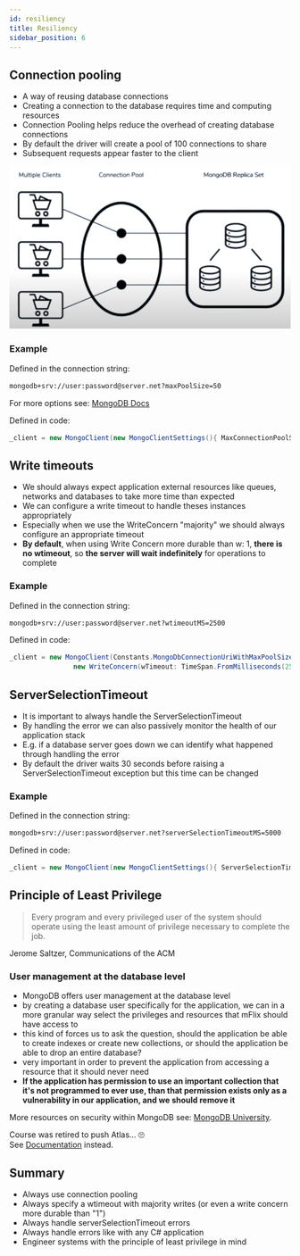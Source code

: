 ```yaml
---
id: resiliency
title: Resiliency
sidebar_position: 6
---
```


## Connection pooling

- A way of reusing database connections
- Creating a connection to the database requires time and computing resources
- Connection Pooling helps reduce the overhead of creating database connections
- By default the driver will create a pool of 100 connections to share
- Subsequent requests appear faster to the client

![connection pool](/img/docs/Databases/MongoDB/M220NMongoDBFor.NetDevelopers/connectionPool.PNG)

### Example

Defined in the connection string:

```txt
mongodb+srv://user:password@server.net?maxPoolSize=50
```

For more options see: [MongoDB Docs](https://docs.mongodb.com/manual/reference/connection-string/)

Defined in code:

```C#
_client = new MongoClient(new MongoClientSettings(){ MaxConnectionPoolSize = 50});
```

## Write timeouts

- We should always expect application external resources like queues, networks and databases to take more time than expected
- We can configure a write timeout to handle theses instances appropriately
- Especially when we use the WriteConcern "majority" we should always configure an appropriate timeout
- **By default**, when using Write Concern more durable than w: 1, **there is no wtimeout**, so **the server will wait indefinitely** for operations to complete

### Example

Defined in the connection string:

```txt
mongodb+srv://user:password@server.net?wtimeoutMS=2500
```

Defined in code:

```C#
_client = new MongoClient(Constants.MongoDbConnectionUriWithMaxPoolSize).WithWriteConcern(
                new WriteConcern(wTimeout: TimeSpan.FromMilliseconds(2500))) as MongoClient;
```

## ServerSelectionTimeout

- It is important to always handle the ServerSelectionTimeout
- By handling the error we can also passively monitor the health of our application stack
- E.g. if a database server goes down we can identify what happened through handling the error
- By default the driver waits 30 seconds before raising a ServerSelectionTimeout exception but this time can be changed

### Example

Defined in the connection string:

```txt
mongodb+srv://user:password@server.net?serverSelectionTimeoutMS=5000
```

Defined in code:

```C#
_client = new MongoClient(new MongoClientSettings(){ ServerSelectionTimeout = TimeSpan.FromMilliseconds(5000)});
```

## Principle of Least Privilege

> Every program and every privileged user of the system should operate using the least amount of privilege necessary to complete the job.

Jerome Saltzer, Communications of the ACM

### User management at the database level

- MongoDB offers user management at the database level
- by creating a database user specifically for the application, we can in a more granular way select the privileges and resources that mFlix should have access to
- this kind of forces us to ask the question, should the application be able to create indexes or create new collections, or should the application be able to drop an entire database?
- very important in order to prevent the application from accessing a resource that it should never need
- **If the application has permission to use an important collection that it's not programmed to ever use, than that permission exists only as a vulnerability in our application, and we should remove it**

More resources on security within MongoDB see: [MongoDB University](https://university.mongodb.com/courses/M310/about).

Course was retired to push Atlas... 🙄  
See [Documentation](https://docs.mongodb.com/manual/security/) instead.

## Summary

- Always use connection pooling
- Always specify a wtimeout with majority writes (or even a write concern more durable than "1")
- Always handle serverSelectionTimeout errors
- Always handle errors like with any C# application
- Engineer systems with the principle of least privilege in mind
